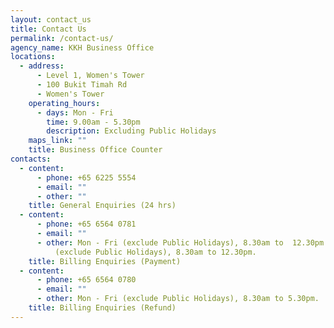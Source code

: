 ```yaml
---
layout: contact_us
title: Contact Us
permalink: /contact-us/
agency_name: KKH Business Office
locations:
  - address:
      - Level 1, Women's Tower
      - 100 Bukit Timah Rd
      - Women's Tower
    operating_hours:
      - days: Mon - Fri
        time: 9.00am - 5.30pm
        description: Excluding Public Holidays
    maps_link: ""
    title: Business Office Counter
contacts:
  - content:
      - phone: +65 6225 5554
      - email: ""
      - other: ""
    title: General Enquiries (24 hrs)
  - content:
      - phone: +65 6564 0781
      - email: ""
      - other: Mon - Fri (exclude Public Holidays), 8.30am to  12.30pm. Saturday
          (exclude Public Holidays), 8.30am to 12.30pm.
    title: Billing Enquiries (Payment)
  - content:
      - phone: +65 6564 0780
      - email: ""
      - other: Mon - Fri (exclude Public Holidays), 8.30am to 5.30pm.
    title: Billing Enquiries (Refund)
---
```

